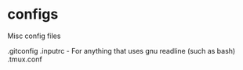 configs
=======

Misc config files

.gitconfig
.inputrc - For anything that uses gnu readline (such as bash)
.tmux.conf
